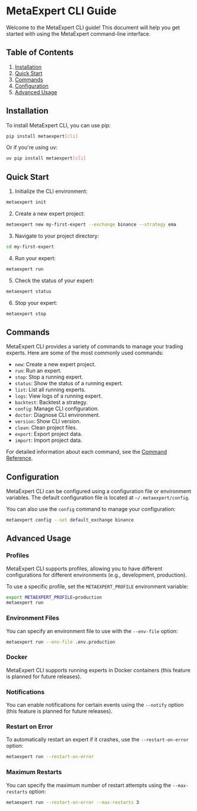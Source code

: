 # MetaExpert CLI Guide

Welcome to the MetaExpert CLI guide! This document will help you get started with using the MetaExpert command-line interface.

## Table of Contents

1. [Installation](#installation)
2. [Quick Start](#quick-start)
3. [Commands](#commands)
4. [Configuration](#configuration)
5. [Advanced Usage](#advanced-usage)

## Installation

To install MetaExpert CLI, you can use pip:

```bash
pip install metaexpert[cli]
```

Or if you're using uv:

```bash
uv pip install metaexpert[cli]
```

## Quick Start

1. Initialize the CLI environment:

```bash
metaexpert init
```

2. Create a new expert project:

```bash
metaexpert new my-first-expert --exchange binance --strategy ema
```

3. Navigate to your project directory:

```bash
cd my-first-expert
```

4. Run your expert:

```bash
metaexpert run
```

5. Check the status of your expert:

```bash
metaexpert status
```

6. Stop your expert:

```bash
metaexpert stop
```

## Commands

MetaExpert CLI provides a variety of commands to manage your trading experts. Here are some of the most commonly used commands:

- `new`: Create a new expert project.
- `run`: Run an expert.
- `stop`: Stop a running expert.
- `status`: Show the status of a running expert.
- `list`: List all running experts.
- `logs`: View logs of a running expert.
- `backtest`: Backtest a strategy.
- `config`: Manage CLI configuration.
- `doctor`: Diagnose CLI environment.
- `version`: Show CLI version.
- `clean`: Clean project files.
- `export`: Export project data.
- `import`: Import project data.

For detailed information about each command, see the [Command Reference](COMMAND_REFERENCE.md).

## Configuration

MetaExpert CLI can be configured using a configuration file or environment variables. The default configuration file is located at `~/.metaexpert/config`.

You can also use the `config` command to manage your configuration:

```bash
metaexpert config --set default_exchange binance
```

## Advanced Usage

### Profiles

MetaExpert CLI supports profiles, allowing you to have different configurations for different environments (e.g., development, production).

To use a specific profile, set the `METAEXPERT_PROFILE` environment variable:

```bash
export METAEXPERT_PROFILE=production
metaexpert run
```

### Environment Files

You can specify an environment file to use with the `--env-file` option:

```bash
metaexpert run --env-file .env.production
```

### Docker

MetaExpert CLI supports running experts in Docker containers (this feature is planned for future releases).

### Notifications

You can enable notifications for certain events using the `--notify` option (this feature is planned for future releases).

### Restart on Error

To automatically restart an expert if it crashes, use the `--restart-on-error` option:

```bash
metaexpert run --restart-on-error
```

### Maximum Restarts

You can specify the maximum number of restart attempts using the `--max-restarts` option:

```bash
metaexpert run --restart-on-error --max-restarts 3
